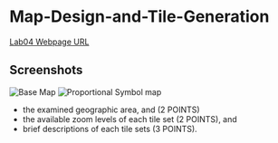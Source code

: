 # Map-Design-and-Tile-Generation

[Lab04 Webpage URL](https://april429.github.io/Map-Design-and-Tile-Generation/)

## Screenshots
![Base Map](img/choropleth.png)
![Proportional Symbol map](img/symbol.png)

- the examined geographic area, and (2 POINTS)
- the available zoom levels of each tile set (2 POINTS), and
- brief descriptions of each tile sets (3 POINTS).
